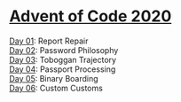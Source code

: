 # [Advent of Code 2020](https://adventofcode.com/2020)

[Day 01](https://github.com/enigm4tik/advent-of-code/tree/main/2020/day01/day01.py): Report Repair  
[Day 02](https://github.com/enigm4tik/advent-of-code/tree/main/2020/day02/day02.py): Password Philosophy  
[Day 03](https://github.com/enigm4tik/advent-of-code/tree/main/2020/day03/day03.py): Toboggan Trajectory  
[Day 04](https://github.com/enigm4tik/advent-of-code/tree/main/2020/day04/day04.py): Passport Processing  
[Day 05](https://github.com/enigm4tik/advent-of-code/tree/main/2020/day05/day05.py): Binary Boarding  
[Day 06](https://github.com/enigm4tik/advent-of-code/tree/main/2020/day06/day06.py): Custom Customs  
<!--[Day 07](https://github.com/enigm4tik/advent-of-code/tree/main/2020/day07/day07.py): Handy Haversacks  
[Day 08](https://github.com/enigm4tik/advent-of-code/tree/main/2020/day08/day08.py): Handheld Halting  
[Day 09](https://github.com/enigm4tik/advent-of-code/tree/main/2020/day09/day09.py): Encoding Error    
[Day 10](https://github.com/enigm4tik/advent-of-code/tree/main/2020/day10/day10.py): Adapter Array  
[Day 11](https://github.com/enigm4tik/advent-of-code/tree/main/2020/day11/day11.py): Seating System  
[Day 12](https://github.com/enigm4tik/advent-of-code/tree/main/2020/day12/day12.py): Rain Risk  
[Day 13](https://github.com/enigm4tik/advent-of-code/tree/main/2020/day13/day13.py): Shuttle Search  
[Day 14](https://github.com/enigm4tik/advent-of-code/tree/main/2020/day14/day14.py): Docking Data  
[Day 15](https://github.com/enigm4tik/advent-of-code/tree/main/2020/day15/day15.py): Rambunctious Recitation  
[Day 16](https://github.com/enigm4tik/advent-of-code/tree/main/2020/day16/day16.py): Ticket Translation  
[Day 17](https://github.com/enigm4tik/advent-of-code/tree/main/2020/day17/day17.py): Conway Cubes  
[Day 18](https://github.com/enigm4tik/advent-of-code/tree/main/2020/day18/day18.py): Operation Order  
[Day 19](https://github.com/enigm4tik/advent-of-code/tree/main/2020/day19/day19.py): Monster Messages  
[Day 20](https://github.com/enigm4tik/advent-of-code/tree/main/2020/day20/day20.py): Jurassic Jigsaw  
[Day 21](https://github.com/enigm4tik/advent-of-code/tree/main/2020/day21/day21.py): Allergen Assessment  
[Day 22](https://github.com/enigm4tik/advent-of-code/tree/main/2020/day22/day22.py): Crab Combat  
[Day 23](https://github.com/enigm4tik/advent-of-code/tree/main/2020/day23/day23.py): Crab Cups  
[Day 24](https://github.com/enigm4tik/advent-of-code/tree/main/2020/day24/day24.py): Lobby Layout  
[Day 25](https://github.com/enigm4tik/advent-of-code/tree/main/2020/day25/day25.py): Combo Breaker  -->
